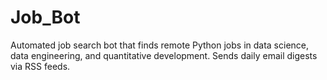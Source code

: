 # Job_Bot
Automated job search bot that finds remote Python jobs in data science, data engineering, and quantitative development. Sends daily email digests via RSS feeds.
